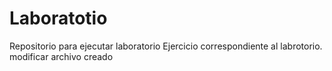# Laboratotio
Repositorio para ejecutar laboratorio
Ejercicio correspondiente al labrotorio.
modificar archivo creado
